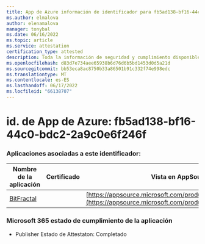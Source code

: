 ```yaml
---
title: App de Azure información de identificador para fb5ad138-bf16-44c0-bdc2-2a9c0e6f246f
ms.author: elmalova
author: elenamalova
manager: tonybal
ms.date: 06/16/2022
ms.topic: article
ms.service: attestation
certification_type: attested
description: Toda la información de seguridad y cumplimiento disponible para fb5ad138-bf16-44c0-bdc2-2a9c0e6f246f.
ms.openlocfilehash: d83d7e734aee65938b6d76d6b5bd1453d0d5a21d
ms.sourcegitcommit: bb53eca8ac8750b33a86501b91c332f74e998edc
ms.translationtype: MT
ms.contentlocale: es-ES
ms.lasthandoff: 06/17/2022
ms.locfileid: "66138707"
---
```

# <a name="azure-app-id-fb5ad138-bf16-44c0-bdc2-2a9c0e6f246f"></a>id. de App de Azure: fb5ad138-bf16-44c0-bdc2-2a9c0e6f246f


### <a name="apps-associated-with-this-id"></a>Aplicaciones asociadas a este identificador:
| **Nombre de la aplicación** | **Certificado** | **Vista en AppSource** |
|--------------|---------------|-----------------------|
| [BitFractal](../forward/WA200004172.md) |  | [https://appsource.microsoft.com/product/office/WA200004172](https://appsource.microsoft.com/product/office/WA200004172) |

### <a name="microsoft-365-app-compliance-status"></a>Microsoft 365 estado de cumplimiento de la aplicación
- Publisher Estado de Attestaton: Completado
